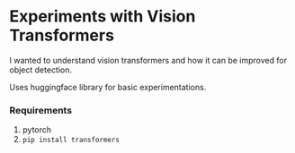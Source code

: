 # Experiments with Vision Transformers

I wanted to understand vision transformers and how it can be improved for object detection.

Uses huggingface library for basic experimentations.

### Requirements
1. pytorch
2. `pip install transformers`
